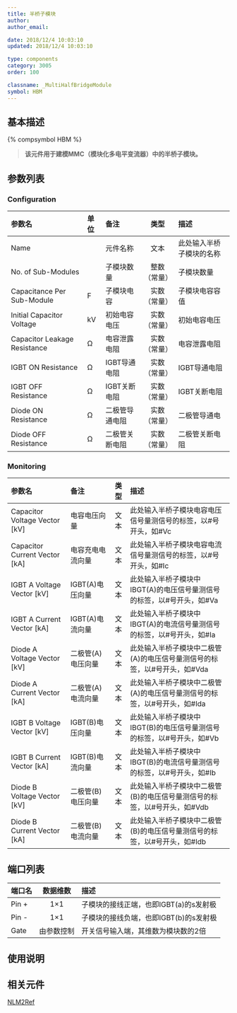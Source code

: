 ```yaml
---
title: 半桥子模块
author: 
author_email:

date: 2018/12/4 10:03:10
updated: 2018/12/4 10:03:10

type: components
category: 3005
order: 100

classname: _MultiHalfBridgeModule
symbol: HBM
---
```

## 基本描述
{% compsymbol HBM %}

> **该元件用于建模MMC（模块化多电平变流器）中的半桥子模块。**

## 参数列表
### Configuration
| 参数名 | 单位 | 备注 | 类型 | 描述 |
| :--- | :--- | :--- | :--: | :--- |
| Name |  | 元件名称 | 文本 | 此处输入半桥子模块的名称 |
| No. of Sub-Modules |  | 子模块数量 | 整数（常量） | 子模块数量 |
| Capacitance Per Sub-Module | F | 子模块电容 | 实数（常量） | 子模块电容容值 |
| Initial Capacitor Voltage | kV | 初始电容电压 | 实数（常量） | 初始电容电压 |
| Capacitor Leakage Resistance | Ω | 电容泄露电阻 | 实数（常量） | 电容泄露电阻 |
| IGBT ON Resistance | Ω | IGBT导通电阻 | 实数（常量） | IGBT导通电阻 |
| IGBT OFF Resistance | Ω | IGBT关断电阻 | 实数（常量） | IGBT关断电阻 |
| Diode ON Resistance | Ω | 二极管导通电阻 | 实数（常量） | 二极管导通电 |
| Diode OFF Resistance | Ω | 二极管关断电阻 | 实数（常量） | 二极管关断电阻 |

### Monitoring
| 参数名 | 备注 | 类型 | 描述 |
| :--- | :--- | :--: | :--- |
| Capacitor Voltage Vector \[kV\] | 电容电压向量 | 文本 | 此处输入半桥子模块电容电压信号量测信号的标签，以#号开头，如#Vc |
| Capacitor Current Vector \[kA\] | 电容充电电流向量 | 文本 | 此处输入半桥子模块电容电流信号量测信号的标签，以#号开头，如#Ic |
| IGBT A Voltage Vector \[kV\] | IGBT(A)电压向量 | 文本 | 此处输入半桥子模块中IBGT(A)的电压信号量测信号的标签，以#号开头，如#Va |
| IGBT A Current Vector \[kA\] | IGBT(A)电流向量 | 文本 | 此处输入半桥子模块中IBGT(A)的电流信号量测信号的标签，以#号开头，如#Ia |
| Diode A Voltage Vector \[kV\] | 二极管(A)电压向量 | 文本 | 此处输入半桥子模块中二极管(A)的电压信号量测信号的标签，以#号开头，如#Vda |
| Diode A Current Vector \[kA\] | 二极管(A)电流向量 | 文本 | 此处输入半桥子模块中二极管(A)的电压信号量测信号的标签，以#号开头，如#Ida |
| IGBT B Voltage Vector \[kV\] | IGBT(B)电压向量 | 文本 | 此处输入半桥子模块中IBGT(B)的电压信号量测信号的标签，以#号开头，如#Vb |
| IGBT B Current Vector \[kA\] | IGBT(B)电流向量 | 文本 | 此处输入半桥子模块中IBGT(B)的电流信号量测信号的标签，以#号开头，如#Ib |
| Diode B Voltage Vector \[kV\] | 二极管(B)电压向量 | 文本 | 此处输入半桥子模块中二极管(B)的电压信号量测信号的标签，以#号开头，如#Vdb |
| Diode B Current Vector \[kA\] | 二极管(B)电流向量 | 文本 | 此处输入半桥子模块中二极管(B)的电压信号量测信号的标签，以#号开头，如#Idb |


## 端口列表

| 端口名 | 数据维数 | 描述 |
| :--- | :--:  | :--- |
| Pin + | 1×1 |子模块的接线正端，也即IGBT(a)的s发射极 |
| Pin - | 1×1 |子模块的接线负端，也即IGBT(b)的s发射极 |
| Gate | 由参数控制 |开关信号输入端，其维数为模块数的2倍 |

## 使用说明



## 相关元件

[NLM2Ref](/components/comp_FirePulseGenNLM2Ref.html)

